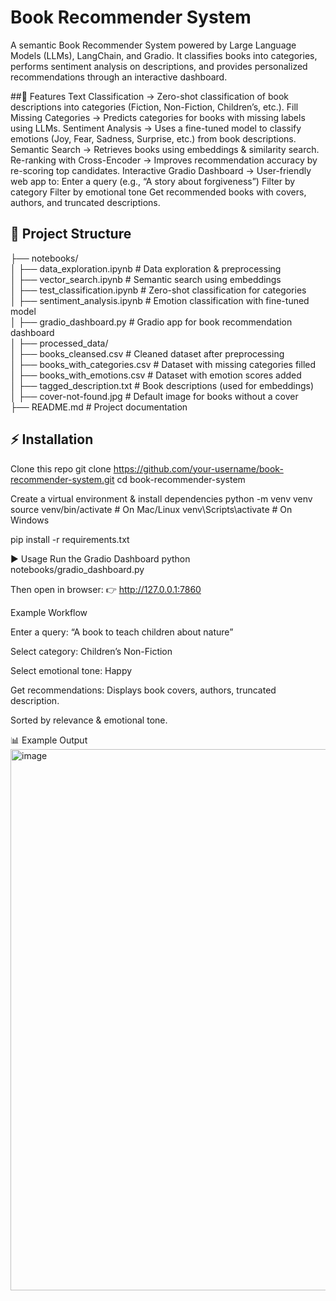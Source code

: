 # Book Recommender System
A semantic Book Recommender System powered by Large Language Models (LLMs), LangChain, and Gradio.
It classifies books into categories, performs sentiment analysis on descriptions, and provides personalized recommendations through an interactive dashboard.

##🚀 Features
Text Classification → Zero-shot classification of book descriptions into categories (Fiction, Non-Fiction, Children’s, etc.).
Fill Missing Categories → Predicts categories for books with missing labels using LLMs.
Sentiment Analysis → Uses a fine-tuned model to classify emotions (Joy, Fear, Sadness, Surprise, etc.) from book descriptions.
Semantic Search → Retrieves books using embeddings & similarity search.
Re-ranking with Cross-Encoder → Improves recommendation accuracy by re-scoring top candidates.
Interactive Gradio Dashboard → User-friendly web app to:
Enter a query (e.g., “A story about forgiveness”)
Filter by category
Filter by emotional tone
Get recommended books with covers, authors, and truncated descriptions.


## 📂 Project Structure
├── notebooks/  
│   ├── data_exploration.ipynb       # Data exploration & preprocessing  
│   ├── vector_search.ipynb          # Semantic search using embeddings  
│   ├── test_classification.ipynb    # Zero-shot classification for categories  
│   ├── sentiment_analysis.ipynb     # Emotion classification with fine-tuned model  
│   ├── gradio_dashboard.py          # Gradio app for book recommendation dashboard  
│
├── processed_data/  
│   ├── books_cleansed.csv           # Cleaned dataset after preprocessing  
│   ├── books_with_categories.csv    # Dataset with missing categories filled  
│   ├── books_with_emotions.csv      # Dataset with emotion scores added  
│   ├── tagged_description.txt       # Book descriptions (used for embeddings)  
│
├── cover-not-found.jpg              # Default image for books without a cover  
├── README.md                        # Project documentation  


## ⚡ Installation

Clone this repo
git clone https://github.com/your-username/book-recommender-system.git
cd book-recommender-system

Create a virtual environment & install dependencies
python -m venv venv
source venv/bin/activate   # On Mac/Linux
venv\Scripts\activate      # On Windows

pip install -r requirements.txt


▶️ Usage
Run the Gradio Dashboard
python notebooks/gradio_dashboard.py

Then open in browser:
👉 http://127.0.0.1:7860

Example Workflow

Enter a query:
“A book to teach children about nature”

Select category:
Children’s Non-Fiction

Select emotional tone:
Happy

Get recommendations:
Displays book covers, authors, truncated description.

Sorted by relevance & emotional tone.


📊 Example Output
<img width="1440" height="866" alt="image" src="https://github.com/user-attachments/assets/96acd8e3-1ab2-4bd0-96d0-c59443097848" />


